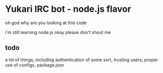 # Yukari IRC bot - node.js flavor

oh god why are you looking at this code

i'm still learning node.js okay please don't shoot me

## todo

a lot of things, including authentication of some sort, trusting users, proper use of configs, package.json
